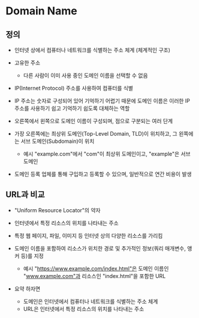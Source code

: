 # Domain Name

## 정의

- 인터넷 상에서 컴퓨터나 네트워크를 식별하는 주소 체계 (체계적인 구조)

- 고유한 주소 
     - 다른 사람이 이미 사용 중인 도메인 이름을 선택할 수 없음

- IP(Internet Protocol) 주소를 사용하여 컴퓨터를 식별

- IP 주소는 숫자로 구성되어 있어 기억하기 어렵기 때문에 도메인 이름은 이러한 IP 주소를 사용하기 쉽고 기억하기 쉽도록 대체하는 역할

- 오른쪽에서 왼쪽으로 도메인 이름이 구성되며, 점으로 구분되는 여러 단계

- 가장 오른쪽에는 최상위 도메인(Top-Level Domain, TLD)이 위치하고, 그 왼쪽에는 서브 도메인(Subdomain)이 위치
  - 예시
     "example.com"에서 "com"이 최상위 도메인이고, "example"은 서브 도메인

-  도메인 등록 업체를 통해 구입하고 등록할 수 있으며, 일반적으로 연간 비용이 발생

## URL과 비교

-  "Uniform Resource Locator"의 약자

- 인터넷에서 특정 리소스의 위치를 나타내는 주소

- 특정 웹 페이지, 파일, 이미지 등 인터넷 상의 다양한 리소스를 가리킴

- 도메인 이름을 포함하여 리소스가 위치한 경로 및 추가적인 정보(쿼리 매개변수, 앵커 등)를 지정

  -  예시
     "https://www.example.com/index.html"은 도메인 이름인 "www.example.com"과 리소스인 "index.html"을 포함한 URL

- 요약 하자면
  - 도메인은 인터넷에서 컴퓨터나 네트워크를 식별하는 주소 체계
  - URL은 인터넷에서 특정 리소스의 위치를 나타내는 주소